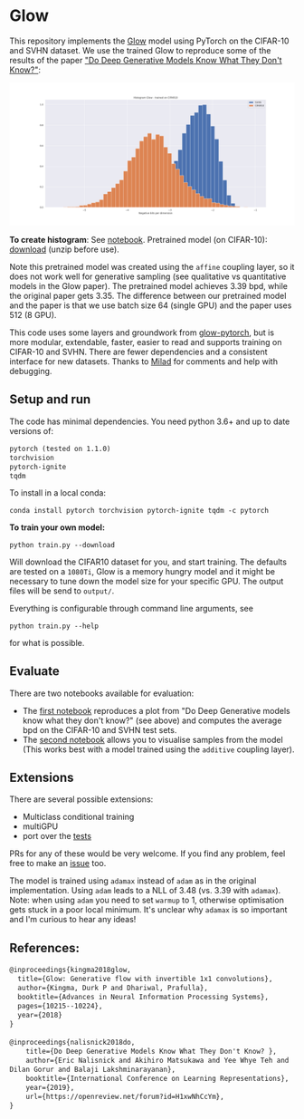 # Glow

This repository implements the [Glow](https://arxiv.org/abs/1807.03039) model using PyTorch on the CIFAR-10 and SVHN dataset. We use the trained Glow to reproduce some of the results of the paper ["Do Deep Generative Models Know What They Don't Know?"](https://arxiv.org/abs/1810.09136):

![Histogram Glow - CIFAR10 and SVHN](analysis/plots/seminal_paper_recreations/histogram_glow_cifar_svhn.png)

**To create histogram**:
See [notebook](analysis/Do_deep_generative_models_know_what_they_dont_know.ipynb).
Pretrained model (on CIFAR-10): [download](https://www.cs.ox.ac.uk/people/joost.vanamersfoort/glow.zip) (unzip before use).

Note this pretrained model was created using the `affine` coupling layer, so it does not work well for generative sampling (see qualitative vs quantitative models in the Glow paper). The pretrained model achieves 3.39 bpd, while the original paper gets 3.35. The difference between our pretrained model and the paper is that we use batch size 64 (single GPU) and the paper uses 512 (8 GPU).

This code uses some layers and groundwork from [glow-pytorch](https://github.com/chaiyujin/glow-pytorch), but is more modular, extendable, faster, easier to read and supports training on CIFAR-10 and SVHN. There are fewer dependencies and a consistent interface for new datasets. Thanks to [Milad](https://github.com/mi-lad) for comments and help with debugging.

## Setup and run

The code has minimal dependencies. You need python 3.6+ and up to date versions of:

```
pytorch (tested on 1.1.0)
torchvision
pytorch-ignite
tqdm
```

To install in a local conda:

```
conda install pytorch torchvision pytorch-ignite tqdm -c pytorch
```

**To train your own model:**

```
python train.py --download
```

Will download the CIFAR10 dataset for you, and start training. The defaults are tested on a `1080Ti`, Glow is a memory hungry model and it might be necessary to tune down the model size for your specific GPU. The output files will be send to `output/`.

Everything is configurable through command line arguments, see

```
python train.py --help
```

for what is possible.

## Evaluate

There are two notebooks available for evaluation:

* The [first notebook](analysis/Do_deep_generative_models_know_what_they_dont_know.ipynb) reproduces a plot from "Do Deep Generative models know what they don't know?" (see above) and computes the average bpd on the CIFAR-10 and SVHN test sets.
* The [second notebook](analysis/Sample_from_Glow.ipynb) allows you to visualise samples from the model (This works best with a model trained using the `additive` coupling layer).


## Extensions

There are several possible extensions:

- Multiclass conditional training
- multiGPU
- port over the [tests](https://github.com/chaiyujin/glow-pytorch/blob/master/test_modules.py)

PRs for any of these would be very welcome. If you find any problem, feel free to make an [issue](https://github.com/y0ast/Glow-PyTorch/issues) too.

The model is trained using `adamax` instead of `adam` as in the original implementation. Using `adam` leads to a NLL of 3.48 (vs. 3.39 with `adamax`). Note: when using `adam` you need to set `warmup` to 1, otherwise optimisation gets stuck in a poor local minimum. It's unclear why `adamax` is so important and I'm curious to hear any ideas!

## References:

```
@inproceedings{kingma2018glow,
  title={Glow: Generative flow with invertible 1x1 convolutions},
  author={Kingma, Durk P and Dhariwal, Prafulla},
  booktitle={Advances in Neural Information Processing Systems},
  pages={10215--10224},
  year={2018}
}

@inproceedings{nalisnick2018do,
    title={Do Deep Generative Models Know What They Don't Know? },
    author={Eric Nalisnick and Akihiro Matsukawa and Yee Whye Teh and Dilan Gorur and Balaji Lakshminarayanan},
    booktitle={International Conference on Learning Representations},
    year={2019},
    url={https://openreview.net/forum?id=H1xwNhCcYm},
}
```

